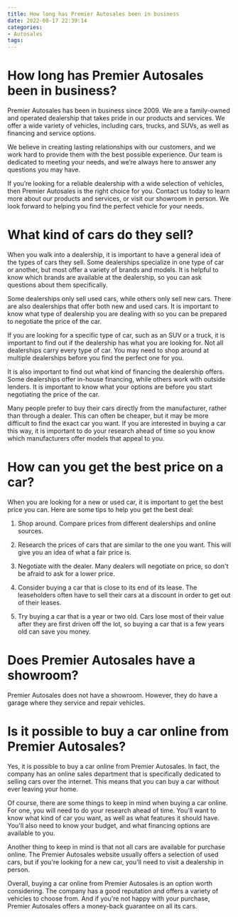 ```yaml
---
title: How long has Premier Autosales been in business 
date: 2022-08-17 22:39:14
categories:
- Autosales
tags:
---
```



#  How long has Premier Autosales been in business? 

Premier Autosales has been in business since 2009. We are a family-owned and operated dealership that takes pride in our products and services. We offer a wide variety of vehicles, including cars, trucks, and SUVs, as well as financing and service options.

We believe in creating lasting relationships with our customers, and we work hard to provide them with the best possible experience. Our team is dedicated to meeting your needs, and we’re always here to answer any questions you may have.

If you’re looking for a reliable dealership with a wide selection of vehicles, then Premier Autosales is the right choice for you. Contact us today to learn more about our products and services, or visit our showroom in person. We look forward to helping you find the perfect vehicle for your needs.

#  What kind of cars do they sell? 

When you walk into a dealership, it is important to have a general idea of the types of cars they sell. Some dealerships specialize in one type of car or another, but most offer a variety of brands and models. It is helpful to know which brands are available at the dealership, so you can ask questions about them specifically. 

Some dealerships only sell used cars, while others only sell new cars. There are also dealerships that offer both new and used cars. It is important to know what type of dealership you are dealing with so you can be prepared to negotiate the price of the car. 

If you are looking for a specific type of car, such as an SUV or a truck, it is important to find out if the dealership has what you are looking for. Not all dealerships carry every type of car. You may need to shop around at multiple dealerships before you find the perfect one for you. 

It is also important to find out what kind of financing the dealership offers. Some dealerships offer in-house financing, while others work with outside lenders. It is important to know what your options are before you start negotiating the price of the car. 

Many people prefer to buy their cars directly from the manufacturer, rather than through a dealer. This can often be cheaper, but it may be more difficult to find the exact car you want. If you are interested in buying a car this way, it is important to do your research ahead of time so you know which manufacturers offer models that appeal to you.

#  How can you get the best price on a car? 

When you are looking for a new or used car, it is important to get the best price you can. Here are some tips to help you get the best deal:

1. Shop around. Compare prices from different dealerships and online sources.

2. Research the prices of cars that are similar to the one you want. This will give you an idea of what a fair price is.

3. Negotiate with the dealer. Many dealers will negotiate on price, so don't be afraid to ask for a lower price.

4. Consider buying a car that is close to its end of its lease. The leaseholders often have to sell their cars at a discount in order to get out of their leases.

5. Try buying a car that is a year or two old. Cars lose most of their value after they are first driven off the lot, so buying a car that is a few years old can save you money.

#  Does Premier Autosales have a showroom? 

Premier Autosales does not have a showroom. However, they do have a garage where they service and repair vehicles.

#  Is it possible to buy a car online from Premier Autosales?

Yes, it is possible to buy a car online from Premier Autosales. In fact, the company has an online sales department that is specifically dedicated to selling cars over the internet. This means that you can buy a car without ever leaving your home.

Of course, there are some things to keep in mind when buying a car online. For one, you will need to do your research ahead of time. You'll want to know what kind of car you want, as well as what features it should have. You'll also need to know your budget, and what financing options are available to you.

Another thing to keep in mind is that not all cars are available for purchase online. The Premier Autosales website usually offers a selection of used cars, but if you're looking for a new car, you'll need to visit a dealership in person.

Overall, buying a car online from Premier Autosales is an option worth considering. The company has a good reputation and offers a variety of vehicles to choose from. And if you're not happy with your purchase, Premier Autosales offers a money-back guarantee on all its cars.
